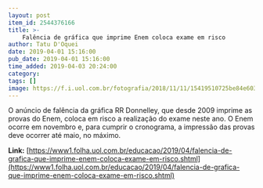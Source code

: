 ```yaml
---
layout: post
item_id: 2544376166
title: >-
    Falência de gráfica que imprime Enem coloca exame em risco
author: Tatu D'Oquei
date: 2019-04-01 15:16:00
pub_date: 2019-04-01 15:16:00
time_added: 2019-04-03 20:24:00
category: 
tags: []
image: https://f.i.uol.com.br/fotografia/2018/11/11/15419510725be84e603fac5_1541951072_3x2_rt.jpg
---
```


O anúncio de falência da gráfica RR Donnelley, que desde 2009 imprime as provas do Enem, coloca em risco a realização do exame neste ano. O Enem ocorre em novembro e, para cumprir o cronograma, a impressão das provas deve ocorrer até maio, no máximo.

**Link:** [https://www1.folha.uol.com.br/educacao/2019/04/falencia-de-grafica-que-imprime-enem-coloca-exame-em-risco.shtml](https://www1.folha.uol.com.br/educacao/2019/04/falencia-de-grafica-que-imprime-enem-coloca-exame-em-risco.shtml)

